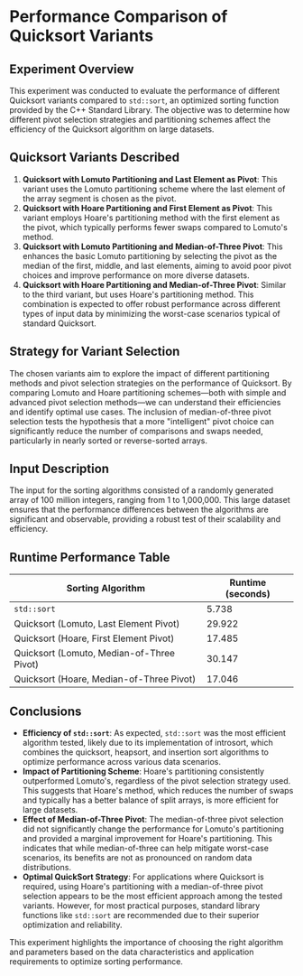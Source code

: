 # Performance Comparison of Quicksort Variants

## Experiment Overview

This experiment was conducted to evaluate the performance of different Quicksort variants compared to `std::sort`, an optimized sorting function provided by the C++ Standard Library. The objective was to determine how different pivot selection strategies and partitioning schemes affect the efficiency of the Quicksort algorithm on large datasets.

## Quicksort Variants Described

1. **Quicksort with Lomuto Partitioning and Last Element as Pivot**: This variant uses the Lomuto partitioning scheme where the last element of the array segment is chosen as the pivot.
2. **Quicksort with Hoare Partitioning and First Element as Pivot**: This variant employs Hoare's partitioning method with the first element as the pivot, which typically performs fewer swaps compared to Lomuto's method.
3. **Quicksort with Lomuto Partitioning and Median-of-Three Pivot**: This enhances the basic Lomuto partitioning by selecting the pivot as the median of the first, middle, and last elements, aiming to avoid poor pivot choices and improve performance on more diverse datasets.
4. **Quicksort with Hoare Partitioning and Median-of-Three Pivot**: Similar to the third variant, but uses Hoare's partitioning method. This combination is expected to offer robust performance across different types of input data by minimizing the worst-case scenarios typical of standard Quicksort.

## Strategy for Variant Selection

The chosen variants aim to explore the impact of different partitioning methods and pivot selection strategies on the performance of Quicksort. By comparing Lomuto and Hoare partitioning schemes—both with simple and advanced pivot selection methods—we can understand their efficiencies and identify optimal use cases. The inclusion of median-of-three pivot selection tests the hypothesis that a more "intelligent" pivot choice can significantly reduce the number of comparisons and swaps needed, particularly in nearly sorted or reverse-sorted arrays.

## Input Description

The input for the sorting algorithms consisted of a randomly generated array of 100 million integers, ranging from 1 to 1,000,000. This large dataset ensures that the performance differences between the algorithms are significant and observable, providing a robust test of their scalability and efficiency.

## Runtime Performance Table

| Sorting Algorithm                         | Runtime (seconds) |
|-------------------------------------------|-------------------|
| `std::sort`                               | 5.738             |
| Quicksort (Lomuto, Last Element Pivot)    | 29.922            |
| Quicksort (Hoare, First Element Pivot)    | 17.485            |
| Quicksort (Lomuto, Median-of-Three Pivot) | 30.147            |
| Quicksort (Hoare, Median-of-Three Pivot)  | 17.046            |

## Conclusions

- **Efficiency of `std::sort`**: As expected, `std::sort` was the most efficient algorithm tested, likely due to its implementation of introsort, which combines the quicksort, heapsort, and insertion sort algorithms to optimize performance across various data scenarios.
- **Impact of Partitioning Scheme**: Hoare's partitioning consistently outperformed Lomuto's, regardless of the pivot selection strategy used. This suggests that Hoare's method, which reduces the number of swaps and typically has a better balance of split arrays, is more efficient for large datasets.
- **Effect of Median-of-Three Pivot**: The median-of-three pivot selection did not significantly change the performance for Lomuto's partitioning and provided a marginal improvement for Hoare's partitioning. This indicates that while median-of-three can help mitigate worst-case scenarios, its benefits are not as pronounced on random data distributions.
- **Optimal QuickSort Strategy**: For applications where Quicksort is required, using Hoare's partitioning with a median-of-three pivot selection appears to be the most efficient approach among the tested variants. However, for most practical purposes, standard library functions like `std::sort` are recommended due to their superior optimization and reliability.

This experiment highlights the importance of choosing the right algorithm and parameters based on the data characteristics and application requirements to optimize sorting performance.
